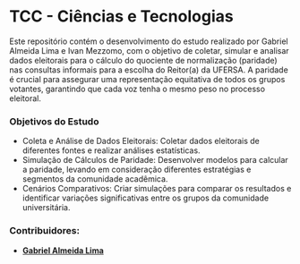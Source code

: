 # TCC - Ciências e Tecnologias

Este repositório contém o desenvolvimento do estudo realizado por Gabriel Almeida Lima e Ivan Mezzomo, com o objetivo de coletar, simular e analisar dados eleitorais para o cálculo do quociente de normalização (paridade) nas consultas informais para a escolha do Reitor(a) da UFERSA. A paridade é crucial para assegurar uma representação equitativa de todos os grupos votantes, garantindo que cada voz tenha o mesmo peso no processo eleitoral.

### Objetivos do Estudo
- Coleta e Análise de Dados Eleitorais: Coletar dados eleitorais de diferentes fontes e realizar análises estatísticas.
- Simulação de Cálculos de Paridade: Desenvolver modelos para calcular a paridade, levando em consideração diferentes estratégias e segmentos da comunidade acadêmica.
- Cenários Comparativos: Criar simulações para comparar os resultados e identificar variações significativas entre os grupos da comunidade universitária.

### Contribuidores:
- **[Gabriel Almeida Lima](https://github.com/gabrielxal)**
